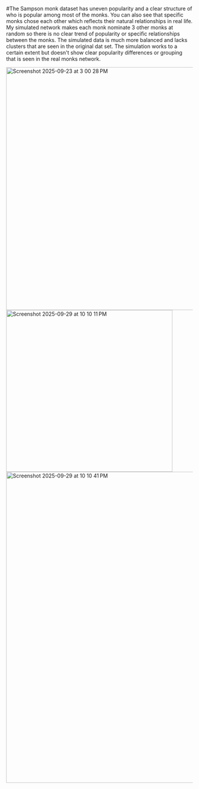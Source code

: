 #The Sampson monk dataset has uneven popularity and a clear structure of who is popular among most of the monks. You can also see that specific monks chose each other which reflects their natural relationships in real life. My simulated network makes each monk nominate 3 other monks at random so there is no clear trend of popularity or specific relationships between the monks. The simulated data is much more balanced and lacks clusters that are seen in the original dat set. The simulation works to a certain extent but doesn't show clear popularity differences or grouping that is seen in the real monks network.

<img width="760" height="656" alt="Screenshot 2025-09-23 at 3 00 28 PM" src="https://github.com/user-attachments/assets/bdca31c6-7489-423b-917d-ec0fb73b2a7b" />
<img width="449" height="437" alt="Screenshot 2025-09-29 at 10 10 11 PM" src="https://github.com/user-attachments/assets/bb584bda-72e0-4cf5-a0a1-5d368090bee9" />
<img width="1920" height="840" alt="Screenshot 2025-09-29 at 10 10 41 PM" src="https://github.com/user-attachments/assets/eeb2fff2-ae8b-44f2-ab91-c3e0aec25caf" />

